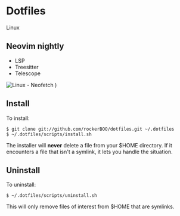 # Dotfiles

Linux

## Neovim nightly

* LSP
* Treesitter
* Telescope

![Linux - Neofetch](https://user-images.githubusercontent.com/15027/150073502-185f5e6b-a13f-4927-b4d9-18bdab81efac.png)
)

## Install

To install:

    $ git clone git://github.com/rockerBOO/dotfiles.git ~/.dotfiles
    $ ~/.dotfiles/scripts/install.sh

The installer will **never** delete a file from your $HOME directory. If it encounters a file that isn't a symlink, it lets you handle the situation.

## Uninstall

To uninstall:

    $ ~/.dotfiles/scripts/uninstall.sh

This will only remove files of interest from $HOME that are symlinks.
